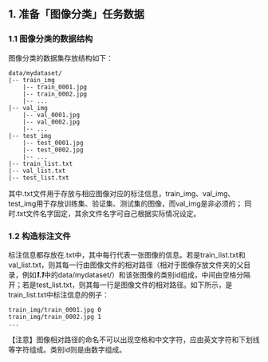 ## 1. 准备「图像分类」任务数据

### 1.1 图像分类的数据结构

图像分类的数据集存放结构如下：
```
data/mydataset/
|-- train_img
    |-- train_0001.jpg
    |-- train_0002.jpg
    |-- ...
|-- val_img
    |-- val_0001.jpg
    |-- val_0002.jpg
    |-- ...
|-- test_img
    |-- test_0001.jpg
    |-- test_0002.jpg
    |-- ...
|-- train_list.txt
|-- val_list.txt
|-- test_list.txt
```
其中.txt文件用于存放与相应图像对应的标注信息，train_img、val_img、test_img用于存放训练集、验证集、测试集的图像，而val_img是非必须的；
同时.txt文件名字固定，其余文件名字可自己根据实际情况设定。

### 1.2 构造标注文件

标注信息都存放在.txt中，其中每行代表一张图像的信息。若是train_list.txt和val_list.txt，则其每一行由图像文件的相对路径（相对于图像存放文件夹的父目录，例如***1.1***中的data/mydataset/）和该张图像的类别id组成，中间由空格分隔开；若是test_list.txt，则其每一行是图像文件的相对路径。如下所示，是train_list.txt中标注信息的例子：
```
train_img/train_0001.jpg 0
train_img/train_0002.jpg 1
...
```
【注意】图像相对路径的命名不可以出现空格和中文字符，应由英文字符和下划线等字符组成。类别id则是由数字组成。
